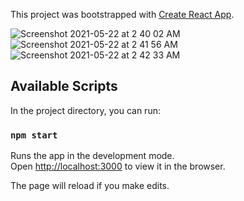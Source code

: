 This project was bootstrapped with [Create React App](https://github.com/facebook/create-react-app).





![Screenshot 2021-05-22 at 2 40 02 AM](https://user-images.githubusercontent.com/46068647/119198463-04eedd80-baa7-11eb-8dc1-e7949130c5c7.png)
![Screenshot 2021-05-22 at 2 41 56 AM](https://user-images.githubusercontent.com/46068647/119198640-48e1e280-baa7-11eb-93ed-792e6e3d0fbf.png)
![Screenshot 2021-05-22 at 2 42 33 AM](https://user-images.githubusercontent.com/46068647/119198684-5eefa300-baa7-11eb-8a2e-f199730882d2.png)



## Available Scripts

In the project directory, you can run:

### `npm start`

Runs the app in the development mode.<br>
Open [http://localhost:3000](http://localhost:3000) to view it in the browser.

The page will reload if you make edits.
